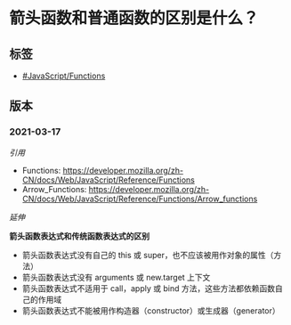# 箭头函数和普通函数的区别是什么？

## 标签

- [#JavaScript/Functions](#)

## 版本

### 2021-03-17

*引用*

- Functions: https://developer.mozilla.org/zh-CN/docs/Web/JavaScript/Reference/Functions
- Arrow_Functions: https://developer.mozilla.org/zh-CN/docs/Web/JavaScript/Reference/Functions/Arrow_functions

*延伸*

**箭头函数表达式和传统函数表达式的区别**

- 箭头函数表达式没有自己的 this 或 super，也不应该被用作对象的属性（方法）
- 箭头函数表达式没有 arguments 或 new.target 上下文
- 箭头函数表达式不适用于 call，apply 或 bind 方法，这些方法都依赖函数自己的作用域
- 箭头函数表达式不能被用作构造器（constructor）或生成器（generator）